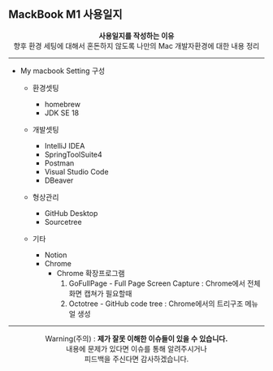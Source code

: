 ## MackBook M1 사용일지

<div align="center">
  <b>사용일지를 작성하는 이유</b><br/>
  향후 환경 세팅에 대해서 혼돈하지 않도록 나만의 Mac 개발자환경에 대한 내용 정리
</div>

---
  - My macbook Setting 구성
    - 환경셋팅
      - homebrew
      - JDK SE 18
      
    - 개발셋팅
      - IntelliJ IDEA
      - SpringToolSuite4
      - Postman
      - Visual Studio Code
      - DBeaver
      
    - 형상관리
      - GitHub Desktop
      - Sourcetree

    - 기타
      - Notion 
      - Chrome
        - Chrome 확장프로그램
          1. GoFullPage - Full Page Screen Capture : Chrome에서 전체 화면 캡쳐가 필요할때 
          2. Octotree - GitHub code tree : Chrome에서의 트리구조 메뉴얼 생성

---

<div align="center">
  Warning(주의) : <b>제가 잘못 이해한 이슈들이 있을 수 있습니다. </b><br>
  내용에 문제가 있다면 이슈를 통해 알려주시거나 <br>
  피드백을 주신다면 감사하겠습니다.
</div>
